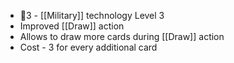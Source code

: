 - 🔴3 - [[Military]] technology Level 3
- Improved [[Draw]] action
- Allows to draw more cards during [[Draw]] action
- Cost - 3 for every additional card
